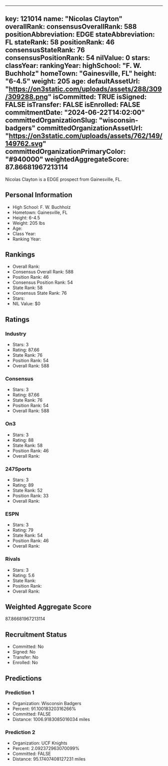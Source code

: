 ---
  key: 121014
  name: "Nicolas Clayton"
  overallRank: 
  consensusOverallRank: 588
  positionAbbreviation: EDGE
  stateAbbreviation: FL
  stateRank: 58
  positionRank: 46
  consensusStateRank: 76
  consensusPositionRank: 54
  nilValue: 0
  stars: 
  classYear: 
  rankingYear: 
  highSchool: "F. W. Buchholz"
  homeTown: "Gainesville, FL"
  height: "6-4.5"
  weight: 205
  age: 
  defaultAssetUrl: "https://on3static.com/uploads/assets/288/309/309288.png"
  isCommitted: TRUE
  isSigned: FALSE
  isTransfer: FALSE
  isEnrolled: FALSE
  commitmentDate: "2024-06-22T14:02:00"
  committedOrganizationSlug: "wisconsin-badgers"
  committedOrganizationAssetUrl: "https://on3static.com/uploads/assets/762/149/149762.svg"
  committedOrganizationPrimaryColor: "#940000"
  weightedAggregateScore: 87.86681967213114
  ---
  
  Nicolas Clayton is a EDGE prospect from Gainesville, FL.
  
  ## Personal Information
  - High School: F. W. Buchholz
  - Hometown: Gainesville, FL
  - Height: 6-4.5
  - Weight: 205 lbs
  - Age: 
  - Class Year: 
  - Ranking Year: 
  
  ## Rankings
  - Overall Rank: 
  - Consensus Overall Rank: 588
  - Position Rank: 46
  - Consensus Position Rank: 54
  - State Rank: 58
  - Consensus State Rank: 76
  - Stars: 
  - NIL Value: $0
  
  ## Ratings
  
  ### Industry
  - Stars: 3
  - Rating: 87.66
  - State Rank: 76
  - Position Rank: 54
  - Overall Rank: 588
  
  ### Consensus
  - Stars: 3
  - Rating: 87.66
  - State Rank: 76
  - Position Rank: 54
  - Overall Rank: 588
  
  ### On3
  - Stars: 3
  - Rating: 88
  - State Rank: 58
  - Position Rank: 46
  - Overall Rank: 
  
  ### 247Sports
  - Stars: 3
  - Rating: 89
  - State Rank: 52
  - Position Rank: 33
  - Overall Rank: 
  
  ### ESPN
  - Stars: 3
  - Rating: 79
  - State Rank: 54
  - Position Rank: 46
  - Overall Rank: 
  
  ### Rivals
  - Stars: 3
  - Rating: 5.6
  - State Rank: 
  - Position Rank: 
  - Overall Rank: 
  
  ## Weighted Aggregate Score
  87.86681967213114
  
  ## Recruitment Status
  - Committed: No
  - Signed: No
  - Transfer: No
  - Enrolled: No
  
  
  
  ## Predictions
  
  ### Prediction 1
  - Organization: Wisconsin Badgers
  - Percent: 91.10018320316266%
  - Committed: FALSE
  - Distance: 1006.9183085016034 miles
  
  ### Prediction 2
  - Organization: UCF Knights
  - Percent: 2.092372963070099%
  - Committed: FALSE
  - Distance: 95.17407408127231 miles
  